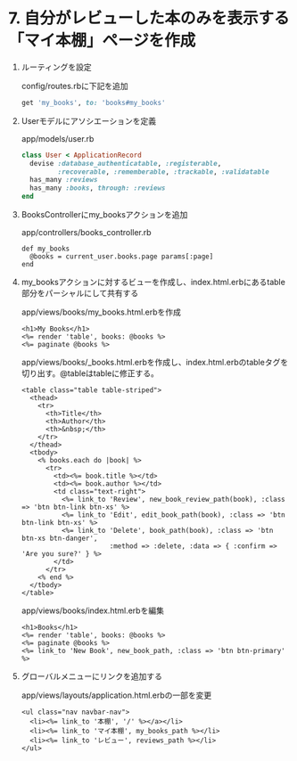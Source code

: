 # 7. 自分がレビューした本のみを表示する「マイ本棚」ページを作成
1. ルーティングを設定

   config/routes.rbに下記を追加
   ```ruby
   get 'my_books', to: 'books#my_books'
   ```

2. Userモデルにアソシエーションを定義

    app/models/user.rb
    ```ruby
    class User < ApplicationRecord
      devise :database_authenticatable, :registerable,
             :recoverable, :rememberable, :trackable, :validatable
      has_many :reviews
      has_many :books, through: :reviews
    end
    ```

3. BooksControllerにmy_booksアクションを追加

    app/controllers/books_controller.rb
    ```
    def my_books
      @books = current_user.books.page params[:page]
    end
    ```

4. my_booksアクションに対するビューを作成し、index.html.erbにあるtable部分をパーシャルにして共有する


    app/views/books/my_books.html.erbを作成
    ```
    <h1>My Books</h1>
    <%= render 'table', books: @books %>
    <%= paginate @books %>
    ```

    app/views/books/_books.html.erbを作成し、index.html.erbのtableタグを切り出す。@tableはtableに修正する。
    ```
    <table class="table table-striped">
      <thead>
        <tr>
          <th>Title</th>
          <th>Author</th>
          <th>&nbsp;</th>
        </tr>
      </thead>
      <tbody>
        <% books.each do |book| %>
          <tr>
            <td><%= book.title %></td>
            <td><%= book.author %></td>
            <td class="text-right">
              <%= link_to 'Review', new_book_review_path(book), :class => 'btn btn-link btn-xs' %>
              <%= link_to 'Edit', edit_book_path(book), :class => 'btn btn-link btn-xs' %>
              <%= link_to 'Delete', book_path(book), :class => 'btn btn-xs btn-danger',
                          :method => :delete, :data => { :confirm => 'Are you sure?' } %>
            </td>
          </tr>
        <% end %>
      </tbody>
    </table>
    ```

    app/views/books/index.html.erbを編集
    ```
    <h1>Books</h1>
    <%= render 'table', books: @books %>
    <%= paginate @books %>
    <%= link_to 'New Book', new_book_path, :class => 'btn btn-primary' %>
    ```
5. グローバルメニューにリンクを追加する

    app/views/layouts/application.html.erbの一部を変更
    ```erb
    <ul class="nav navbar-nav">
      <li><%= link_to '本棚', '/' %></a></li>
      <li><%= link_to 'マイ本棚', my_books_path %></li>
      <li><%= link_to 'レビュー', reviews_path %></li>
    </ul>
    ```
